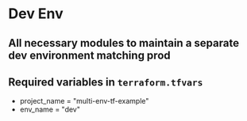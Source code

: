 # Dev Env

## All necessary modules to maintain a separate dev environment matching prod

## Required variables in `terraform.tfvars`

- project_name = "multi-env-tf-example"
- env_name = "dev"
